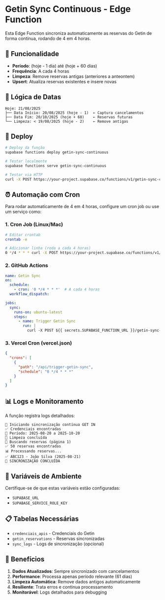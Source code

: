 # Getin Sync Continuous - Edge Function

Esta Edge Function sincroniza automaticamente as reservas do Getin de forma contínua, rodando de 4 em 4 horas.

## 🎯 Funcionalidade

- **Período**: (hoje - 1 dia) até (hoje + 60 dias)
- **Frequência**: A cada 4 horas
- **Limpeza**: Remove reservas antigas (anteriores a anteontem)
- **Upsert**: Atualiza reservas existentes e insere novas

## 📅 Lógica de Datas

```
Hoje: 21/08/2025
├── Data Início: 20/08/2025 (hoje - 1)  ← Captura cancelamentos
├── Data Fim: 20/10/2025 (hoje + 60)    ← Reservas futuras
└── Limpeza: < 19/08/2025 (hoje - 2)    ← Remove antigas
```

## 🚀 Deploy

```bash
# Deploy da função
supabase functions deploy getin-sync-continuous

# Testar localmente
supabase functions serve getin-sync-continuous

# Testar via HTTP
curl -X POST https://your-project.supabase.co/functions/v1/getin-sync-continuous
```

## ⏰ Automação com Cron

Para rodar automaticamente de 4 em 4 horas, configure um cron job ou use um serviço como:

### 1. Cron Job (Linux/Mac)
```bash
# Editar crontab
crontab -e

# Adicionar linha (roda a cada 4 horas)
0 */4 * * * curl -X POST https://your-project.supabase.co/functions/v1/getin-sync-continuous
```

### 2. GitHub Actions
```yaml
name: Getin Sync
on:
  schedule:
    - cron: '0 */4 * * *'  # A cada 4 horas
  workflow_dispatch:

jobs:
  sync:
    runs-on: ubuntu-latest
    steps:
      - name: Trigger Getin Sync
        run: |
          curl -X POST ${{ secrets.SUPABASE_FUNCTION_URL }}/getin-sync-continuous
```

### 3. Vercel Cron (vercel.json)
```json
{
  "crons": [
    {
      "path": "/api/trigger-getin-sync",
      "schedule": "0 */4 * * *"
    }
  ]
}
```

## 📊 Logs e Monitoramento

A função registra logs detalhados:

```
🚀 Iniciando sincronização contínua GET IN
✅ Credenciais encontradas
📅 Período: 2025-08-20 a 2025-10-20
🧹 Limpeza concluída
📡 Buscando reservas (página 1)
✅ 50 reservas encontradas
📊 Processando reservas...
✅ ABC123 - João Silva (2025-08-21)
🎉 SINCRONIZAÇÃO CONCLUÍDA
```

## 🔧 Variáveis de Ambiente

Certifique-se de que estas variáveis estão configuradas:

- `SUPABASE_URL`
- `SUPABASE_SERVICE_ROLE_KEY`

## 📋 Tabelas Necessárias

- `credenciais_apis` - Credenciais do Getin
- `getin_reservations` - Reservas sincronizadas
- `sync_logs` - Logs de sincronização (opcional)

## 🎯 Benefícios

1. **Dados Atualizados**: Sempre sincronizado com cancelamentos
2. **Performance**: Processa apenas período relevante (61 dias)
3. **Limpeza Automática**: Remove dados antigos automaticamente
4. **Resiliente**: Trata erros e continua processamento
5. **Monitorável**: Logs detalhados para debugging
